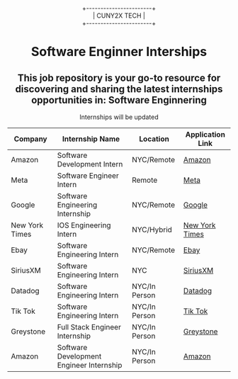 <div align="center">
  
+-----------------------+  
|      CUNY2X TECH       |  
+-----------------------+

</div>


<div style="text-align:center" >
<h1 style="text-align:center">Software Enginner Interships</h1>
<h2>This job repository is your go-to resource for discovering and sharing the latest internships opportunities in: Software Enginnering
</h2>
<p>Internships will be updated</p>
</div>

| Company          | Internship Name                 | Location       | Application Link                                                  |
|------------------|---------------------------------|----------------|-------------------------------------------------------------------|
| Amazon           | Software Development Intern     | NYC/Remote     | [Amazon](https://www.amazon.jobs/en/jobs/2798104/software-dev-engineer-intern-2025-automated-reasoning)             |
| Meta             | Software Engineer Intern        | Remote         | [Meta](https://www.metacareers.com/jobs/1647923135778238/)                               |
| Google           | Software Engineering Internship | NYC/Remote     | [Google](https://www.google.com/about/careers/applications/jobs/results/133334514184135366-software-engineering-intern-bs-summer-2025)                    |
| New York Times   | IOS Engineering Intern          | NYC/Hybrid     | [New York Times](https://simplify.jobs/p/c5c5a5ae-1860-46fa-8587-51abedb62b7a/IOS-Engineering-Intern?utm_source=sx_li)                  |
| Ebay             | Software Engineering Intern     | NYC/Remote     | [Ebay](https://app.ripplematch.com/v2/public/job/82f324c7/details?tl=22ba3078&from_page=tracking_link)                  |
| SiriusXM         | Software Engineering Intern     | NYC            | [SiriusXM](https://careers.siriusxm.com/careers/jobs/16202?mode=apply&iis=LinkedIn&lang=en-us)                  |
| Datadog          | Software Engineering Intern     | NYC/In Person  | [Datadog](https://careers.datadoghq.com/detail/6182495/?gh_jid=6182495&gh_src=8363)                  |
| Tik Tok          | Software Engineering Intern     | NYC/In Person  | [Tik Tok](https://careers.tiktok.com/position/7411924220182497562/detail?spread=5MWH5CQ)                  |
| Greystone        | Full Stack Engineer Internship  | NYC/In Person  | [Greystone](https://recruiting.ultipro.com/GRE1013GIT/JobBoard/4f866dba-368d-433e-bb2c-bfd2dd0b1efc/OpportunityDetail?opportunityId=da58be34-bd2b-44c6-999b-cb600e9d13e5&source=LinkedIn&utm_source=LINKEDIN)                  |
| Amazon           | Software Development Engineer Internship      | NYC/In Person  | [Amazon](https://amazon.jobs/en/jobs/2808739/software-development-engineer-internship-2025-us)                  |








